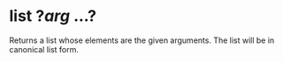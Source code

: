 # list ?*arg* ...?

Returns a list whose elements are the given arguments.  The list will
be in canonical list form.
